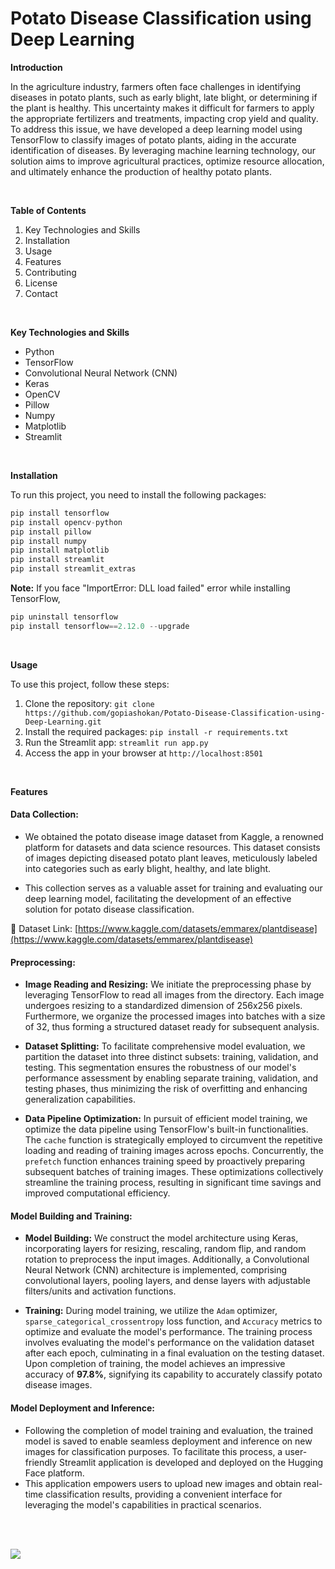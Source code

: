 # Potato Disease Classification using Deep Learning

<!--[![Open In Colab](https://colab.research.google.com/assets/colab-badge.svg)](https://colab.research.google.com/drive/11s-kBquKT-ZiZwVMxR3KxuMKoUf6-ynd?usp=sharing) -->

**Introduction**

In the agriculture industry, farmers often face challenges in identifying diseases in potato plants, such as early blight, late blight, or determining if the plant is healthy. This uncertainty makes it difficult for farmers to apply the appropriate fertilizers and treatments, impacting crop yield and quality. To address this issue, we have developed a deep learning model using TensorFlow to classify images of potato plants, aiding in the accurate identification of diseases. By leveraging machine learning technology, our solution aims to improve agricultural practices, optimize resource allocation, and ultimately enhance the production of healthy potato plants.

<br />

**Table of Contents**

1. Key Technologies and Skills
2. Installation
3. Usage
4. Features
5. Contributing
6. License
7. Contact

<br />

**Key Technologies and Skills**
- Python
- TensorFlow
- Convolutional Neural Network (CNN)
- Keras
- OpenCV
- Pillow
- Numpy
- Matplotlib
- Streamlit

<br />

**Installation**

To run this project, you need to install the following packages:

```python
pip install tensorflow
pip install opencv-python
pip install pillow
pip install numpy
pip install matplotlib
pip install streamlit
pip install streamlit_extras
```

**Note:** If you face "ImportError: DLL load failed" error while installing TensorFlow,
```python
pip uninstall tensorflow
pip install tensorflow==2.12.0 --upgrade
```

<br />

**Usage**

To use this project, follow these steps:

1. Clone the repository: ```git clone https://github.com/gopiashokan/Potato-Disease-Classification-using-Deep-Learning.git```
2. Install the required packages: ```pip install -r requirements.txt```
3. Run the Streamlit app: ```streamlit run app.py```
4. Access the app in your browser at ```http://localhost:8501```

<br />

**Features**

#### Data Collection:
   - We obtained the potato disease image dataset from Kaggle, a renowned platform for datasets and data science resources. This dataset consists of images depicting diseased potato plant leaves, meticulously labeled into categories such as early blight, healthy, and late blight.

   - This collection serves as a valuable asset for training and evaluating our deep learning model, facilitating the development of an effective solution for potato disease classification.

📙 Dataset Link: [https://www.kaggle.com/datasets/emmarex/plantdisease](https://www.kaggle.com/datasets/emmarex/plantdisease)


#### Preprocessing:

   - **Image Reading and Resizing:** We initiate the preprocessing phase by leveraging TensorFlow to read all images from the directory. Each image undergoes resizing to a standardized dimension of 256x256 pixels. Furthermore, we organize the processed images into batches with a size of 32, thus forming a structured dataset ready for subsequent analysis.

   - **Dataset Splitting:** To facilitate comprehensive model evaluation, we partition the dataset into three distinct subsets: training, validation, and testing. This segmentation ensures the robustness of our model's performance assessment by enabling separate training, validation, and testing phases, thus minimizing the risk of overfitting and enhancing generalization capabilities.

   - **Data Pipeline Optimization:** In pursuit of efficient model training, we optimize the data pipeline using TensorFlow's built-in functionalities. The `cache` function is strategically employed to circumvent the repetitive loading and reading of training images across epochs. Concurrently, the `prefetch` function enhances training speed by proactively preparing subsequent batches of training images. These optimizations collectively streamline the training process, resulting in significant time savings and improved computational efficiency.


#### Model Building and Training:

   - **Model Building:** We construct the model architecture using Keras, incorporating layers for resizing, rescaling, random flip, and random rotation to preprocess the input images. Additionally, a Convolutional Neural Network (CNN) architecture is implemented, comprising convolutional layers, pooling layers, and dense layers with adjustable filters/units and activation functions.

   - **Training:** During model training, we utilize the `Adam` optimizer, `sparse_categorical_crossentropy` loss function, and `Accuracy` metrics to optimize and evaluate the model's performance. The training process involves evaluating the model's performance on the validation dataset after each epoch, culminating in a final evaluation on the testing dataset. Upon completion of training, the model achieves an impressive accuracy of **97.8%**, signifying its capability to accurately classify potato disease images.


#### Model Deployment and Inference:
   - Following the completion of model training and evaluation, the trained model is saved to enable seamless deployment and inference on new images for classification purposes. To facilitate this process, a user-friendly Streamlit application is developed and deployed on the Hugging Face platform. 
   - This application empowers users to upload new images and obtain real-time classification results, providing a convenient interface for leveraging the model's capabilities in practical scenarios.

<br />

<!-- 🎬 **Project Demo Video:** [https://youtu.be/XM7sg99a5no](https://youtu.be/XM7sg99a5no) -->

<!-- 🚀 **Application:** [https://huggingface.co/spaces/gopiashokan/Potato-Disease-Classification](https://huggingface.co/spaces/gopiashokan/Potato-Disease-Classification) -->

<br />

![](https://github.com/gopiashokan/Potato-Disease-Classification-using-Deep-Learning/blob/main/image/Inference_image_output.JPG)

<br />

<!-- **Contributing**

Contributions to this project are welcome! If you encounter any issues or have suggestions for improvements, please feel free to submit a pull request.

<br />

**License**

This project is licensed under the MIT License. Please review the LICENSE file for more details.

<br />

**Contact**

📧 Email: gopiashokankiot@gmail.com 

🌐 LinkedIn: [linkedin.com/in/gopiashokan](https://www.linkedin.com/in/gopiashokan)

For any further questions or inquiries, feel free to reach out. We are happy to assist you with any queries. -->

